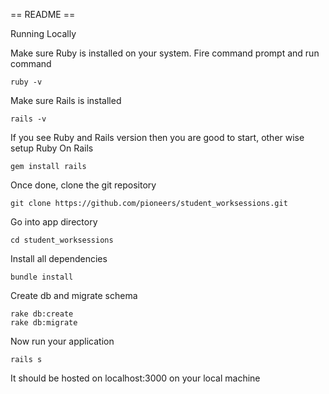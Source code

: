 == README == 

Running Locally

Make sure Ruby is installed on your system. Fire command prompt and run command

```
ruby -v
```
	
Make sure Rails is installed
```
rails -v
```
If you see Ruby and Rails version then you are good to start, other wise setup Ruby On Rails

```
gem install rails
```

Once done, clone the git repository
```
git clone https://github.com/pioneers/student_worksessions.git
```
Go into app directory
```
cd student_worksessions
```
Install all dependencies
```
bundle install
```
Create db and migrate schema
```
rake db:create
rake db:migrate
```
Now run your application
```
rails s
```
It should be hosted on localhost:3000 on your local machine

